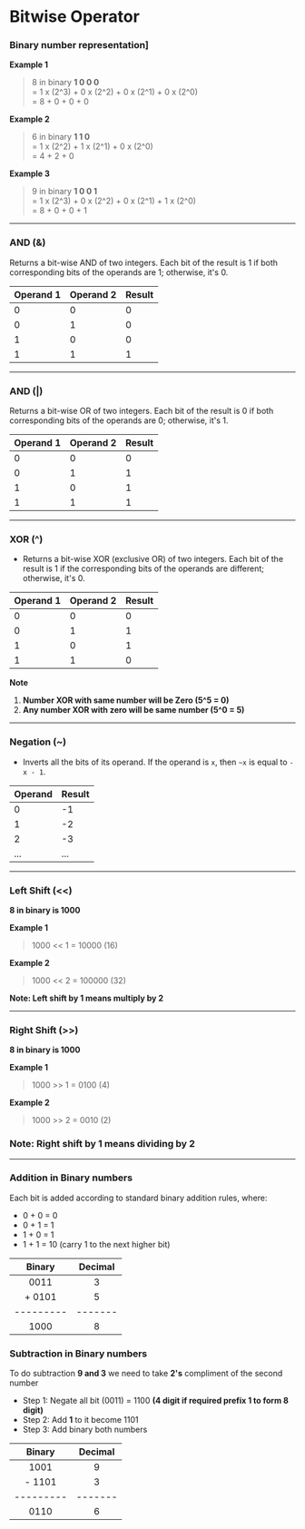 # Bitwise Operator

### Binary number representation]

**Example 1**
> 8 in binary **1 0 0 0**    
> = 1 x (2^3) + 0 x (2^2) + 0 x (2^1) + 0 x (2^0)   
> = 8 + 0 + 0 + 0


**Example 2**
> 6 in binary **1 1 0**     
> = 1 x (2^2) + 1 x (2^1) + 0 x (2^0)   
> = 4 + 2 + 0

**Example 3**
> 9 in binary  **1 0 0 1**     
> = 1 x (2^3) + 0 x (2^2) + 0 x (2^1) + 1 x (2^0)   
> = 8 + 0 + 0 + 1


---

### AND (&)

Returns a bit-wise AND of two integers. Each bit of the result is 1 if both corresponding bits of the operands are 1;
  otherwise, it's 0.


| Operand 1 | Operand 2 | Result |
|-----------|-----------|--------|
| 0         | 0         | 0      |
| 0         | 1         | 0      |
| 1         | 0         | 0      |
| 1         | 1         | 1      |


---

### AND (|)

Returns a bit-wise OR of two integers. Each bit of the result is 0 if both corresponding bits of the operands are 0;
  otherwise, it's 1.

| Operand 1 | Operand 2 | Result |
|-----------|-----------|--------|
| 0         | 0         | 0      |
| 0         | 1         | 1      |
| 1         | 0         | 1      |
| 1         | 1         | 1      |


---

### XOR (^)

- Returns a bit-wise XOR (exclusive OR) of two integers. Each bit of the result is 1 if the corresponding bits of the
  operands are different; otherwise, it's 0.

| Operand 1 | Operand 2 | Result |
|-----------|-----------|--------|
| 0         | 0         | 0      |
| 0         | 1         | 1      |
| 1         | 0         | 1      |
| 1         | 1         | 0      |


**Note**

1. **Number XOR with same number will be Zero (5^5 = 0)**
2. **Any number XOR with zero will be same number (5^0 = 5)**
---

### Negation (~)

- Inverts all the bits of its operand. If the operand is `x`, then `~x` is equal to `-x - 1`.

| Operand | Result | 
|---------|--------|
| 0       | -1     |
| 1       | -2     |
| 2       | -3     |
| ...     | ...    |



---

### Left Shift (<<)
**8 in binary is 1000** 

**Example 1**
> 1000 << 1 = 10000 (16)

**Example 2**
> 1000 << 2 = 100000 (32)

 **Note: Left shift by 1 means multiply by 2**

---

### Right Shift (>>)
**8 in binary is 1000**

**Example 1**
>1000 >> 1 = 0100 (4)

**Example 2**
>1000 >> 2 = 0010 (2)

### Note: Right shift by 1 means dividing by 2

---

### Addition in Binary numbers

Each bit is added according to standard binary addition rules, where:

- 0 + 0 = 0
- 0 + 1 = 1
- 1 + 0 = 1
- 1 + 1 = 10 (carry 1 to the next higher bit)

|  Binary   | Decimal |
|:---------:|:-------:|
|   0011    |    3    |
|  + 0101   |    5    |
| --------- | ------- |
|   1000    |    8    |

### Subtraction in Binary numbers

To do subtraction **9 and 3** we need to take **2's** compliment of the second number

- Step 1: Negate all bit (0011) = 1100 **(4 digit if required prefix 1 to form 8 digit)**
- Step 2: Add **1** to it become 1101
- Step 3: Add binary both numbers

|  Binary   | Decimal |
|:---------:|:-------:|
|   1001    |    9    |
|  - 1101   |    3    |
| --------- | ------- |
|   0110    |    6    |


